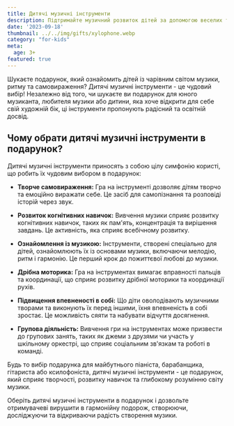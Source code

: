```yaml
---
title: Дитячі музичні інструменти
description: Підтримайте музичний розвиток дітей за допомогою веселих та освітніх інструментів.
date: '2023-09-18'
thumbnail: ../../img/gifts/xylophone.webp
category: "for-kids"
meta:
  age: 3+
featured: true
---
```

Шукаєте подарунок, який ознайомить дітей із чарівним світом музики, ритму та самовираження? Дитячі музичні інструменти - це чудовий вибір! Незалежно від того, чи шукаєте ви подарунок для юного музиканта, любителя музики або дитини, яка хоче відкрити для себе свій художній бік, ці інструменти пропонують радісний та освітній досвід.

## Чому обрати дитячі музичні інструменти в подарунок?

Дитячі музичні інструменти приносять з собою цілу симфонію користі, що робить їх чудовим вибором в подарунок:

- **Творче самовираження:** Гра на інструменті дозволяє дітям творчо та емоційно виражати себе. Це засіб для самопізнання та розповіді історій через звук.

- **Розвиток когнітивних навичок:** Вивчення музики сприяє розвитку когнітивних навичок, таких як пам'ять, концентрація та вирішення завдань. Це активність, яка сприяє всебічному розвитку.

- **Ознайомлення із музикою:** Інструменти, створені спеціально для дітей, ознайомлюють їх із основами музики, включаючи мелодію, ритм і гармонію. Це перший крок до пожиттєвої любові до музики.

- **Дрібна моторика:** Гра на інструментах вимагає вправності пальців та координації, що сприяє розвитку дрібної моторики та координації рухів.

- **Підвищення впевненості в собі:** Що діти оволодівають музичними творами та виконують їх перед іншими, їхня впевненість в собі зростає. Це можливість сяяти та набувати відчуття досягнення.

- **Групова діяльність:** Вивчення гри на інструментах може призвести до групових занять, таких як джеми з друзями чи участь у шкільному оркестрі, що сприяє соціальним зв'язкам та роботі в команді.

Будь то вибір подарунка для майбутнього піаніста, барабанщика, гітариста або ксилофоніста, дитячі музичні інструменти - це подарунок, який сприяє творчості, розвитку навичок та глибокому розумінню світу музики.

Оберіть дитячі музичні інструменти в подарунок і дозвольте отримувачеві вирушити в гармонійну подорож, створюючи, досліджуючи та відкриваючи радість створення музики.
